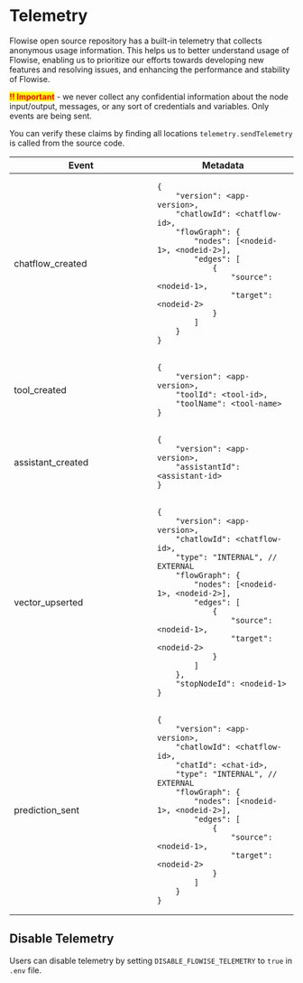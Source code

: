 # Telemetry

Flowise open source repository has a built-in telemetry that collects anonymous usage information. This helps us to better understand usage of Flowise, enabling us to prioritize our efforts towards developing new features and resolving issues, and enhancing the performance and stability of Flowise.

<mark style="color:red;">**!! Important**</mark> - we never collect any confidential information about the node input/output, messages, or any sort of credentials and variables. Only events are being sent.

You can verify these claims by finding all locations `telemetry.sendTelemetry` is called from the source code.

<table><thead><tr><th width="238">Event</th><th>Metadata</th></tr></thead><tbody><tr><td>chatflow_created</td><td><pre class="language-json"><code class="lang-json">{
    "version": &#x3C;app-version>,
    "chatlowId": &#x3C;chatflow-id>,
    "flowGraph": {
        "nodes": [&#x3C;nodeid-1>, &#x3C;nodeid-2>],
        "edges": [
            {
                "source": &#x3C;nodeid-1>,
                "target": &#x3C;nodeid-2>
            }
        ]
    }
}
</code></pre></td></tr><tr><td>tool_created</td><td><pre class="language-json"><code class="lang-json">{
    "version": &#x3C;app-version>,
    "toolId": &#x3C;tool-id>,
    "toolName": &#x3C;tool-name>
}
</code></pre></td></tr><tr><td>assistant_created</td><td><pre class="language-json"><code class="lang-json">{
    "version": &#x3C;app-version>,
    "assistantId": &#x3C;assistant-id>
}
</code></pre></td></tr><tr><td>vector_upserted</td><td><pre class="language-json"><code class="lang-json">{
    "version": &#x3C;app-version>,
    "chatlowId": &#x3C;chatflow-id>,
    "type": "INTERNAL", // EXTERNAL
    "flowGraph": {
        "nodes": [&#x3C;nodeid-1>, &#x3C;nodeid-2>],
        "edges": [
            {
                "source": &#x3C;nodeid-1>,
                "target": &#x3C;nodeid-2>
            }
        ]
    },
    "stopNodeId": &#x3C;nodeid-1>
}
</code></pre></td></tr><tr><td>prediction_sent</td><td><pre class="language-json"><code class="lang-json">{
    "version": &#x3C;app-version>,
    "chatlowId": &#x3C;chatflow-id>,
    "chatId": &#x3C;chat-id>,
    "type": "INTERNAL", // EXTERNAL
    "flowGraph": {
        "nodes": [&#x3C;nodeid-1>, &#x3C;nodeid-2>],
        "edges": [
            {
                "source": &#x3C;nodeid-1>,
                "target": &#x3C;nodeid-2>
            }
        ]
    }
}
</code></pre></td></tr></tbody></table>

## Disable Telemetry

Users can disable telemetry by setting `DISABLE_FLOWISE_TELEMETRY` to `true` in `.env` file.
